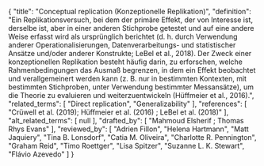 {
    "title": "Conceptual replication (Konzeptionelle Replikation)",
    "definition": "Ein Replikationsversuch, bei dem der primäre Effekt, der von Interesse ist, derselbe ist, aber in einer anderen Stichprobe getestet und auf eine andere Weise erfasst wird als ursprünglich berichtet (d. h. durch Verwendung anderer Operationalisierungen, Datenverarbeitungs- und statistischer Ansätze und/oder anderer Konstrukte; LeBel et al., 2018). Der Zweck einer konzeptionellen Replikation besteht häufig darin, zu erforschen, welche Rahmenbedingungen das Ausmaß begrenzen, in dem ein Effekt beobachtet und verallgemeinert werden kann (z. B. nur in bestimmten Kontexten, mit bestimmten Stichproben, unter Verwendung bestimmter Messansätze), um die Theorie zu evaluieren und weiterzuentwickeln (Hüffmeier et al., 2016).",
    "related_terms": [
        "Direct replication",
        "Generalizability"
    ],
    "references": [
        "Crüwell et al. (2019); Hüffmeier et al. (2016) ; LeBel et al. (2018)"
    ],
    "alt_related_terms": [
        null
    ],
    "drafted_by": [
        "Mahmoud Elsherif ; Thomas Rhys Evans"
    ],
    "reviewed_by": [
        "Adrien Fillon",
        "Helena Hartmann",
        "Matt Jaquiery",
        "Tina B. Lonsdorf",
        "Catia M. Oliveira",
        "Charlotte R. Pennington",
        "Graham Reid",
        "Timo Roettger",
        "Lisa Spitzer",
        "Suzanne L. K. Stewart",
        "Flávio Azevedo"
    ]
}